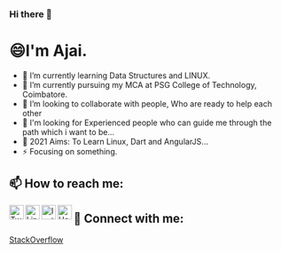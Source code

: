 ### Hi there 👋
 # 😄I'm Ajai.
   
  - 🌱 I’m currently learning Data Structures and LINUX.</li>
  - 🔭 I’m currently pursuing my MCA at PSG College of Technology, Coimbatore.</li>
  - 💬 I’m looking to collaborate with people, Who are ready to help each other</li>
  - 🤔 I'm looking for Experienced people who can guide me through the path which i want to be...</li>
  - 🥅 2021 Aims: To Learn Linux, Dart and AngularJS...</li>
  - ⚡ Focusing on something.</li>
   

## 📫 How to reach me:<br>
  [<img align="left" alt="Twitter" width="26px" src="https://www.freepnglogos.com/uploads/twitter-logo-png/twitter-logo-vector-png-clipart-1.png" />](https://twitter.com/Ajai__JA)
  [<img align="left" alt="LinkedIn" width="26px" src="http://pngimg.com/uploads/linkedIn/linkedIn_PNG24.png" />](https://www.linkedin.com/in/ajaija/)
  [<img align="left" alt="Instagram" width="26px" src="https://assets.stickpng.com/images/580b57fcd9996e24bc43c521.png" />](https://www.instagram.com/ajai_ja/)
  [<img align="left" alt="Hackerrank" width="26px" src="https://upload.wikimedia.org/wikipedia/commons/6/65/HackerRank_logo.png" />](https://www.hackerrank.com/AjaiJA)

## 💬 Connect with me:<br>
[StackOverflow](https://stackoverflow.com/users/12341806/ajaija?tab=profile)

